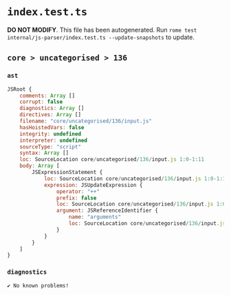 # `index.test.ts`

**DO NOT MODIFY**. This file has been autogenerated. Run `rome test internal/js-parser/index.test.ts --update-snapshots` to update.

## `core > uncategorised > 136`

### `ast`

```javascript
JSRoot {
	comments: Array []
	corrupt: false
	diagnostics: Array []
	directives: Array []
	filename: "core/uncategorised/136/input.js"
	hasHoistedVars: false
	integrity: undefined
	interpreter: undefined
	sourceType: "script"
	syntax: Array []
	loc: SourceLocation core/uncategorised/136/input.js 1:0-1:11
	body: Array [
		JSExpressionStatement {
			loc: SourceLocation core/uncategorised/136/input.js 1:0-1:11
			expression: JSUpdateExpression {
				operator: "++"
				prefix: false
				loc: SourceLocation core/uncategorised/136/input.js 1:0-1:11
				argument: JSReferenceIdentifier {
					name: "arguments"
					loc: SourceLocation core/uncategorised/136/input.js 1:0-1:9 (arguments)
				}
			}
		}
	]
}
```

### `diagnostics`

```
✔ No known problems!

```
